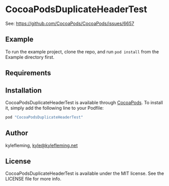 # CocoaPodsDuplicateHeaderTest

See: https://github.com/CocoaPods/CocoaPods/issues/6657

## Example

To run the example project, clone the repo, and run `pod install` from the Example directory first.

## Requirements

## Installation

CocoaPodsDuplicateHeaderTest is available through [CocoaPods](http://cocoapods.org). To install
it, simply add the following line to your Podfile:

```ruby
pod "CocoaPodsDuplicateHeaderTest"
```

## Author

kylefleming, kyle@kylefleming.net

## License

CocoaPodsDuplicateHeaderTest is available under the MIT license. See the LICENSE file for more info.
